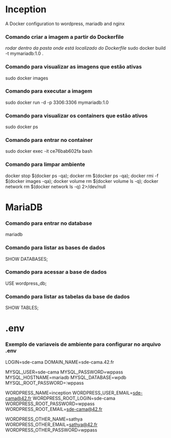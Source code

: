 # Inception
A Docker configuration to wordpress, mariadb and nginx

### Comando criar a imagem a partir do Dockerfile
*rodar dentro da pasta onde está localizado do Dockerfile*
sudo docker build -t mymariadb:1.0 .

### Comando para visualizar as imagens que estão ativas
sudo docker images

### Comando para executar a imagem
sudo docker run -d -p 3306:3306 mymariadb:1.0

### Comando para visualizar os containers que estão ativos
sudo docker ps

### Comando para entrar no container
sudo docker exec -it ce76bab602fa bash

### Comando para limpar ambiente
docker stop $(docker ps -qa); docker rm $(docker ps -qa); docker rmi -f $(docker images -qa); docker volume rm $(docker volume ls -q); docker network rm $(docker network ls -q) 2>/dev/null

# MariaDB

### Comando para entrar no database
mariadb

### Comando para listar as bases de dados
SHOW DATABASES;

### Comando para acessar a base de dados
USE wordpress_db;

### Comando para listar as tabelas da base de dados
SHOW TABLES;

# .env
### Exemplo de variaveis de ambiente para configurar no arquivo .env
LOGIN=sde-cama
DOMAIN_NAME=sde-cama.42.fr

MYSQL_USER=sde-cama
MYSQL_PASSWORD=wppass
MYSQL_HOSTNAME=mariadb
MYSQL_DATABASE=wpdb
MYSQL_ROOT_PASSWORD=:wppass

WORDPRESS_NAME=inception
WORDPRESS_USER_EMAIL=sde-cama@42.fr
WORDPRESS_ROOT_LOGIN=sde-cama
WORDPRESS_ROOT_PASSWORD=wppass
WORDPRESS_ROOT_EMAIL=sde-cama@42.fr

WORDPRESS_OTHER_NAME=sathya
WORDPRESS_OTHER_EMAIL=sathya@42.fr
WORDPRESS_OTHER_PASSWORD=wppass
